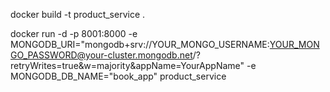 docker build -t product_service .

docker run -d -p 8001:8000 -e MONGODB_URI="mongodb+srv://YOUR_MONGO_USERNAME:YOUR_MONGO_PASSWORD@your-cluster.mongodb.net/?retryWrites=true&w=majority&appName=YourAppName" -e MONGODB_DB_NAME="book_app" product_service